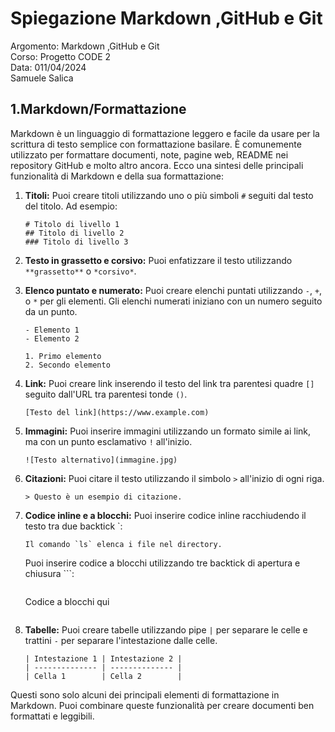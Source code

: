 <!-- @format -->

# Spiegazione Markdown ,GitHub e Git

Argomento: Markdown ,GitHub e Git  
Corso: Progetto CODE 2  
Data: 011/04/2024  
Samuele Salica

## 1.Markdown/Formattazione

Markdown è un linguaggio di formattazione leggero e facile da usare per la scrittura di testo semplice con formattazione basilare. È comunemente utilizzato per formattare documenti, note, pagine web, README nei repository GitHub e molto altro ancora. Ecco una sintesi delle principali funzionalità di Markdown e della sua formattazione:

1. **Titoli:**
   Puoi creare titoli utilizzando uno o più simboli `#` seguiti dal testo del titolo. Ad esempio:

   ```
   # Titolo di livello 1
   ## Titolo di livello 2
   ### Titolo di livello 3
   ```

2. **Testo in grassetto e corsivo:**
   Puoi enfatizzare il testo utilizzando `**grassetto**` o `*corsivo*`.

3. **Elenco puntato e numerato:**
   Puoi creare elenchi puntati utilizzando `-`, `+`, o `*` per gli elementi. Gli elenchi numerati iniziano con un numero seguito da un punto.

   ```
   - Elemento 1
   - Elemento 2

   1. Primo elemento
   2. Secondo elemento
   ```

4. **Link:**
   Puoi creare link inserendo il testo del link tra parentesi quadre `[]` seguito dall'URL tra parentesi tonde `()`.

   ```
   [Testo del link](https://www.example.com)
   ```

5. **Immagini:**
   Puoi inserire immagini utilizzando un formato simile ai link, ma con un punto esclamativo `!` all'inizio.

   ```
   ![Testo alternativo](immagine.jpg)
   ```

6. **Citazioni:**
   Puoi citare il testo utilizzando il simbolo `>` all'inizio di ogni riga.

   ```
   > Questo è un esempio di citazione.
   ```

7. **Codice inline e a blocchi:**
   Puoi inserire codice inline racchiudendo il testo tra due backtick \`:

   ```
   Il comando `ls` elenca i file nel directory.
   ```

   Puoi inserire codice a blocchi utilizzando tre backtick di apertura e chiusura \`\`\`:

   ```

   ```

   Codice a blocchi qui

   ```

   ```

8. **Tabelle:**
   Puoi creare tabelle utilizzando pipe `|` per separare le celle e trattini `-` per separare l'intestazione dalle celle.
   ```
   | Intestazione 1 | Intestazione 2 |
   | -------------- | -------------- |
   | Cella 1        | Cella 2        |
   ```

Questi sono solo alcuni dei principali elementi di formattazione in Markdown. Puoi combinare queste funzionalità per creare documenti ben formattati e leggibili.
